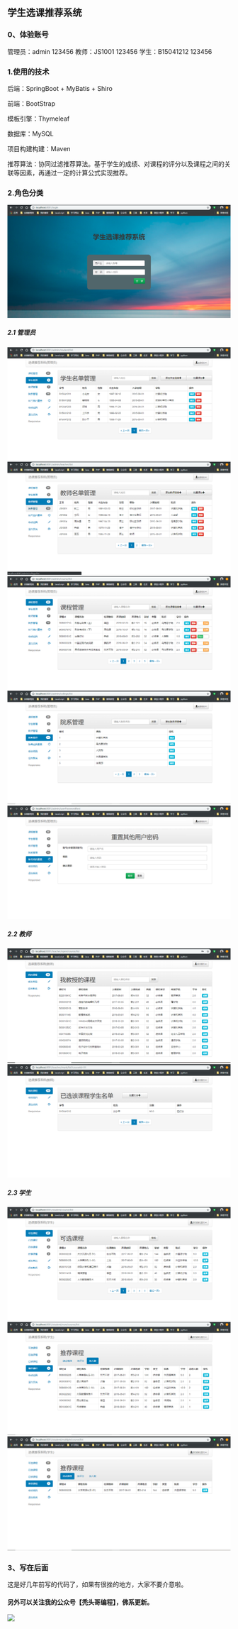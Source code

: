 ## 学生选课推荐系统

### 0、体验账号

管理员：admin  123456
教师：JS1001  123456
学生：B15041212  123456

### 1.使用的技术
后端：SpringBoot + MyBatis + Shiro

前端：BootStrap 

模板引擎：Thymeleaf 

数据库：MySQL 

项目构建构建：Maven

推荐算法：协同过滤推荐算法。基于学生的成绩、对课程的评分以及课程之间的关联等因素，再通过一定的计算公式实现推荐。

### 2.角色分类
![登录页面](https://github.com/stronglxp/courseSelectRecommendSystem/blob/master/src/main/resources/static/images/%E7%99%BB%E5%BD%95.png)
##### 2.1 管理员
![学生管理](https://github.com/stronglxp/courseSelectRecommendSystem/blob/master/src/main/resources/static/images/%E5%AD%A6%E7%94%9F%E7%AE%A1%E7%90%86.png)
![教师管理](https://github.com/stronglxp/courseSelectRecommendSystem/blob/master/src/main/resources/static/images/%E6%95%99%E5%B8%88%E7%AE%A1%E7%90%86.png)
![课程管理](https://github.com/stronglxp/courseSelectRecommendSystem/blob/master/src/main/resources/static/images/%E8%AF%BE%E7%A8%8B%E7%AE%A1%E7%90%86.png)
![院系管理](https://github.com/stronglxp/courseSelectRecommendSystem/blob/master/src/main/resources/static/images/%E9%99%A2%E7%B3%BB%E7%AE%A1%E7%90%86.png)
![密码重置](https://github.com/stronglxp/courseSelectRecommendSystem/blob/master/src/main/resources/static/images/%E9%87%8D%E7%BD%AE.png)

##### 2.2 教师
![教师](https://github.com/stronglxp/courseSelectRecommendSystem/blob/master/src/main/resources/static/images/%E6%95%99%E5%B8%88.png)
![打分](https://github.com/stronglxp/courseSelectRecommendSystem/blob/master/src/main/resources/static/images/%E6%89%93%E5%88%86.png)

##### 2.3 学生
![学生](https://github.com/stronglxp/courseSelectRecommendSystem/blob/master/src/main/resources/static/images/%E5%AD%A6%E7%94%9F.png)
![按人数推荐](https://github.com/stronglxp/courseSelectRecommendSystem/blob/master/src/main/resources/static/images/%E6%8C%89%E4%BA%BA%E6%95%B0.png)
![综合推荐](https://github.com/stronglxp/courseSelectRecommendSystem/blob/master/src/main/resources/static/images/%E7%BB%BC%E5%90%88%E6%8E%A8%E8%8D%90.png)

### 3、写在后面

这是好几年前写的代码了，如果有很挫的地方，大家不要介意啦。

#### 另外可以关注我的公众号【秃头哥编程】，佛系更新。

<img src="https://i.ibb.co/5K4Ty8B/image.webp">
